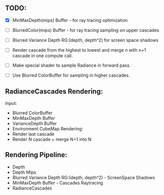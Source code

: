TODO:
---
- [x] MinMaxDepth(mips) Buffer - for ray tracing optimization
- [ ] BlurredColor(mips) Buffer - for ray tracing sampling on upper cascades
- [ ] Blurred Variance Depth RG:(depth, depth^2) for screen space shadows
- [ ] Render cascade from the highest to lowest and merge n with n+1 cascade in one compute call.
- [ ] Make special shader to sample Radiance in forward pass. 
- [ ] Use Blurred ColorBuffer for sampling in higher cascades.


RadianceCascades Rendering:
---
Input:
- Blurred ColorBuffer
- MinMaxDepth Buffer
- VarianceDepth Buffer
- Environment CubeMap
Rendering:
- Render last cascade
- Render N cascade + merge N+1 into N

Rendering Pipeline:
---
- Depth
- Depth Mips
- Blurred Variance Depth RG:(depth, depth^2) - ScreenSpace Shadows
- MinMaxDepth Buffer - Cascades Raytracing
- RadianceCascades